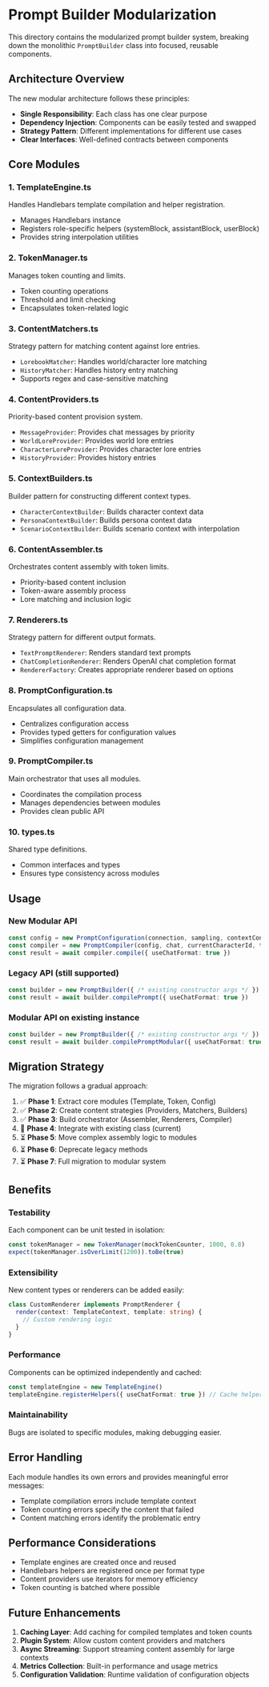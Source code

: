 # Prompt Builder Modularization

This directory contains the modularized prompt builder system, breaking down the monolithic `PromptBuilder` class into focused, reusable components.

## Architecture Overview

The new modular architecture follows these principles:
- **Single Responsibility**: Each class has one clear purpose
- **Dependency Injection**: Components can be easily tested and swapped
- **Strategy Pattern**: Different implementations for different use cases
- **Clear Interfaces**: Well-defined contracts between components

## Core Modules

### 1. **TemplateEngine.ts**
Handles Handlebars template compilation and helper registration.
- Manages Handlebars instance
- Registers role-specific helpers (systemBlock, assistantBlock, userBlock)
- Provides string interpolation utilities

### 2. **TokenManager.ts**
Manages token counting and limits.
- Token counting operations
- Threshold and limit checking
- Encapsulates token-related logic

### 3. **ContentMatchers.ts**
Strategy pattern for matching content against lore entries.
- `LorebookMatcher`: Handles world/character lore matching
- `HistoryMatcher`: Handles history entry matching
- Supports regex and case-sensitive matching

### 4. **ContentProviders.ts**
Priority-based content provision system.
- `MessageProvider`: Provides chat messages by priority
- `WorldLoreProvider`: Provides world lore entries
- `CharacterLoreProvider`: Provides character lore entries  
- `HistoryProvider`: Provides history entries

### 5. **ContextBuilders.ts**
Builder pattern for constructing different context types.
- `CharacterContextBuilder`: Builds character context data
- `PersonaContextBuilder`: Builds persona context data
- `ScenarioContextBuilder`: Builds scenario context with interpolation

### 6. **ContentAssembler.ts**
Orchestrates content assembly with token limits.
- Priority-based content inclusion
- Token-aware assembly process
- Lore matching and inclusion logic

### 7. **Renderers.ts**
Strategy pattern for different output formats.
- `TextPromptRenderer`: Renders standard text prompts
- `ChatCompletionRenderer`: Renders OpenAI chat completion format
- `RendererFactory`: Creates appropriate renderer based on options

### 8. **PromptConfiguration.ts**
Encapsulates all configuration data.
- Centralizes configuration access
- Provides typed getters for configuration values
- Simplifies configuration management

### 9. **PromptCompiler.ts**
Main orchestrator that uses all modules.
- Coordinates the compilation process
- Manages dependencies between modules
- Provides clean public API

### 10. **types.ts**
Shared type definitions.
- Common interfaces and types
- Ensures type consistency across modules

## Usage

### New Modular API
```typescript
const config = new PromptConfiguration(connection, sampling, contextConfig, promptConfig, tokenLimit, threshold)
const compiler = new PromptCompiler(config, chat, currentCharacterId, tokenCounter)
const result = await compiler.compile({ useChatFormat: true })
```

### Legacy API (still supported)
```typescript
const builder = new PromptBuilder({ /* existing constructor args */ })
const result = await builder.compilePrompt({ useChatFormat: true })
```

### Modular API on existing instance
```typescript
const builder = new PromptBuilder({ /* existing constructor args */ })
const result = await builder.compilePromptModular({ useChatFormat: true })
```

## Migration Strategy

The migration follows a gradual approach:

1. ✅ **Phase 1**: Extract core modules (Template, Token, Config)
2. ✅ **Phase 2**: Create content strategies (Providers, Matchers, Builders)
3. ✅ **Phase 3**: Build orchestrator (Assembler, Renderers, Compiler)
4. 🔄 **Phase 4**: Integrate with existing class (current)
5. ⏳ **Phase 5**: Move complex assembly logic to modules
6. ⏳ **Phase 6**: Deprecate legacy methods
7. ⏳ **Phase 7**: Full migration to modular system

## Benefits

### Testability
Each component can be unit tested in isolation:
```typescript
const tokenManager = new TokenManager(mockTokenCounter, 1000, 0.8)
expect(tokenManager.isOverLimit(1200)).toBe(true)
```

### Extensibility
New content types or renderers can be added easily:
```typescript
class CustomRenderer implements PromptRenderer {
  render(context: TemplateContext, template: string) {
    // Custom rendering logic
  }
}
```

### Performance
Components can be optimized independently and cached:
```typescript
const templateEngine = new TemplateEngine()
templateEngine.registerHelpers({ useChatFormat: true }) // Cache helpers
```

### Maintainability
Bugs are isolated to specific modules, making debugging easier.

## Error Handling

Each module handles its own errors and provides meaningful error messages:
- Template compilation errors include template context
- Token counting errors specify the content that failed
- Content matching errors identify the problematic entry

## Performance Considerations

- Template engines are created once and reused
- Handlebars helpers are registered once per format type
- Content providers use iterators for memory efficiency
- Token counting is batched where possible

## Future Enhancements

1. **Caching Layer**: Add caching for compiled templates and token counts
2. **Plugin System**: Allow custom content providers and matchers
3. **Async Streaming**: Support streaming content assembly for large contexts
4. **Metrics Collection**: Built-in performance and usage metrics
5. **Configuration Validation**: Runtime validation of configuration objects
